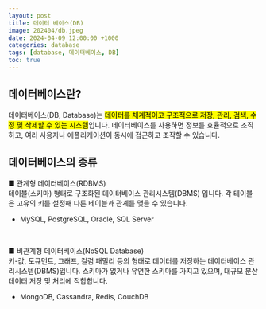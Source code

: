 ```yaml
---
layout: post
title: 데이터 베이스(DB)
image: 202404/db.jpeg
date: 2024-04-09 12:00:00 +1000
categories: database
tags: [database, 데이터베이스, DB]
toc: true
---
```

## 데이터베이스란?
데이터베이스(DB, Database)는 <mark>데이터를 체계적이고 구조적으로 저장, 관리, 검색, 수정 및 삭제할 수 있는 시스템</mark>입니다. 데이터베이스를 사용하면 정보를 효율적으로 조직하고, 여러 사용자나 애플리케이션이 동시에 접근하고 조작할 수 있습니다.

## 데이터베이스의 종류
■ 관계형 데이터베이스(RDBMS) <br>
테이블(스키마) 형태로 구조화된 데이터베이스 관리시스템(DBMS) 입니다. 각 테이블은 고유의 키를 설정해 다른 테이블과 관계를 맺을 수 있습니다. 
- MySQL, PostgreSQL, Oracle, SQL Server 

<br>

■ 비관계형 데이터베이스(NoSQL Database) <br>
키-값, 도큐먼트, 그래프, 컬럼 패밀리 등의 형태로 데이터를 저장하는 데이터베이스 관리시스템(DBMS)입니다. 스키마가 없거나 유연한 스키마를 가지고 있으며, 대규모 분산 데이터 저장 및 처리에 적합합니다. 
- MongoDB, Cassandra, Redis, CouchDB